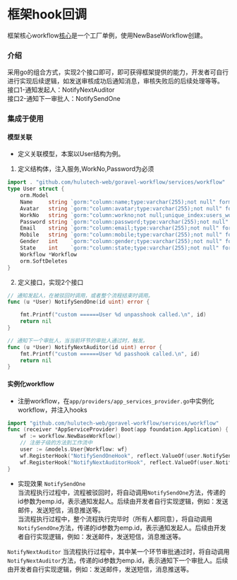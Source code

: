 # 框架hook回调
  框架核心workflow[核心](https://github.com/hulutech-web/goravel-workflow/blob/master/services/workflow/workflow.go)是一个工厂单例，使用NewBaseWorkflow创建。  

### 介绍
采用go的组合方式，实现2个接口即可，即可获得框架提供的能力，开发者可自行进行实现后续逻辑，如发送审核成功后通知消息，审核失败后的后续处理等等。  
接口1-通知发起人：NotifyNextAuditor  
接口2-通知下一审批人：NotifySendOne  

### 集成于使用
#### 模型关联
- 定义关联模型，本案以User结构为例。
1. 定义结构体，注入服务,WorkNo,Password为必须
```go
import . "github.com/hulutech-web/goravel-workflow/services/workflow"
type User struct {
	orm.Model
	Name     string `gorm:"column:name;type:varchar(255);not null" form:"name" json:"name"`
	Avatar   string `gorm:"column:avatar;type:varchar(255);not null" form:"avatar" json:"avatar"`
	WorkNo   string `gorm:"column:workno;not null;unique_index:users_workno_unique" json:"workno" form:"workno"`
	Password string `gorm:"column:password;type:varchar(255);not null" form:"password" json:"password"`
	Email    string `gorm:"column:email;type:varchar(255);not null" form:"email" json:"email"`
	Mobile   string `gorm:"column:mobile;type:varchar(255);not null" form:"mobile" json:"mobile"`
	Gender   int    `gorm:"column:gender;type:varchar(255);not null" form:"gender" json:"gender"`
	State    int    `gorm:"column:state;type:varchar(255);not null" form:"state" json:"state"`
	Workflow *Workflow
	orm.SoftDeletes
}
```
2. 定义接口，实现2个接口
```go
// 通知发起人，在被驳回时调用，或者整个流程结束时调用。
func (u *User) NotifySendOne(id uint) error {

	fmt.Printf("custom ======User %d unpasshook called.\n", id)
	return nil
}

// 通知下一个审批人，当当前环节的审批人通过时，触发。
func (u *User) NotifyNextAuditor(id uint) error {
	fmt.Printf("custom ======User %d passhook called.\n", id)
	return nil
}

```
#### 实例化workflow
- 注册workflow，在``app/providers/app_services_provider.go``中实例化workflow，并注入hooks

```go
import "github.com/hulutech-web/goravel-workflow/services/workflow"
func (receiver *AppServiceProvider) Boot(app foundation.Application) {
	wf := workflow.NewBaseWorkflow()
	// 注册子级的方法到工作流中
	user := &models.User{Workflow: wf}
	wf.RegisterHook("NotifySendOneHook", reflect.ValueOf(user.NotifySendOne))
	wf.RegisterHook("NotifyNextAuditorHook", reflect.ValueOf(user.NotifyNextAuditor))
}

```

- 实现效果
``NotifySendOne``  
当流程执行过程中，流程被驳回时，将自动调用``NotifySendOne``方法，传递的id参数为emp.id，表示通知发起人。后续由开发者自行实现逻辑，例如：发送邮件，发送短信，消息推送等。    
当流程执行过程中，整个流程执行完毕时（所有人都同意），将自动调用``NotifySendOne``方法，传递的id参数为emp.id，表示通知发起人。后续由开发者自行实现逻辑，例如：发送邮件，发送短信，消息推送等。  

``NotifyNextAuditor``
当流程执行过程中，其中某一个环节审批通过时，将自动调用``NotifyNextAuditor``方法，传递的id参数为emp.id，表示通知下一个审批人。后续由开发者自行实现逻辑，例如：发送邮件，发送短信，消息推送等。